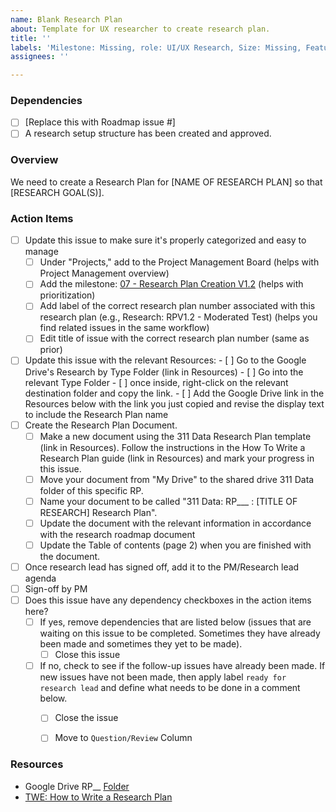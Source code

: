 ```yaml
---
name: Blank Research Plan
about: Template for UX researcher to create research plan.
title: ''
labels: 'Milestone: Missing, role: UI/UX Research, Size: Missing, Feature: Research'
assignees: ''

---
```


### Dependencies
- [ ] [Replace this with Roadmap issue #]
- [ ] A research setup structure has been created and approved.

### Overview
We need to create a Research Plan for [NAME OF RESEARCH PLAN] so that [RESEARCH GOAL(S)].

### Action Items
- [ ] Update this issue to make sure it's properly categorized and easy to manage
     - [ ] Under "Projects," add to the Project Management Board (helps with Project Management overview)
     - [ ] Add the milestone: [07 - Research Plan Creation V1.2](https://github.com/hackforla/311-data/milestone/35) (helps with prioritization)
     - [ ] Add label of the correct research plan number associated with this research plan (e.g., Research: RPV1.2 - Moderated Test) (helps you find related issues in the same workflow)
     - [ ] Edit title of issue with the correct research plan number (same as prior)    
- [ ] Update this issue with the relevant Resources: 
        - [ ] Go to the Google Drive's Research by Type Folder (link in Resources)
        - [ ] Go into the relevant Type Folder 
        - [ ] once inside, right-click on the relevant destination folder and copy the link. 
         - [ ] Add the Google Drive link in the Resources below with the link you just copied and revise the display text to include the Research Plan name
- [ ] Create the Research Plan Document.
     - [ ] Make a new document using the 311 Data Research Plan template (link in Resources). Follow the instructions in the How To Write a Research Plan guide (link in Resources) and mark your progress in this issue.
     - [ ] Move your document from "My Drive" to the shared drive 311 Data folder of this specific RP.
     - [ ] Name your document to be called "311 Data: RP___ : [TITLE OF RESEARCH] Research Plan".
     - [ ] Update the document with the relevant information in accordance with the research roadmap document 
     - [ ] Update the Table of contents (page 2) when you are finished with the document.
- [ ] Once research lead has signed off, add it to the PM/Research lead agenda
- [ ] Sign-off by PM 
- [ ] Does this issue have any dependency checkboxes in the action items here?
   - [ ] If yes, remove dependencies that are listed below (issues that are waiting on this issue to be completed.  Sometimes they have already been made and sometimes they yet to be made).
       - [ ] Close this issue
   - [ ] If no, check to see if the follow-up issues have already been made.  If new issues have not been made, then apply label `ready for research lead` and define what needs to be done in a comment below.
      - [ ] Close the issue
      - [ ] Move to `Question/Review` Column


### Resources
- Google Drive RP__ [Folder](https://drive.google.com/drive/u/0/folders/19oXFkecEclzt4HQvL3tMOY4L0N8pqpRa)
- [TWE: How to Write a Research Plan](https://docs.google.com/document/d/1Cwc0w4ZPUI8989w3jU8BW2LzLK_Tl5gHdI0VxN5ej0o/edit)
